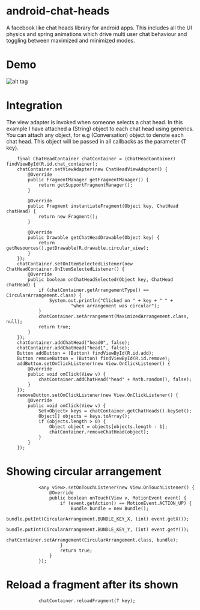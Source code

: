 # android-chat-heads
A facebook like chat heads library for android apps. This includes all the UI physics and spring animations which drive multi user chat behaviour and toggling between maximized and minimized modes.

# Demo
![alt tag](https://raw.githubusercontent.com/Flipkart/android-chat-heads/master/demo/demo.gif?token=AB-1ys5hXY3_zvq03zV2E7SPb1L8IUuAks5WZYcHwA%3D%3D)

# Integration

The view adapter is invoked when someone selects a chat head.
In this example I have attached a (String) object to each chat head using generics. You can attach any object, for e.g (Conversation) object to denote each chat head.
This object will be passed in all callbacks as the parameter (T key).

        final ChatHeadContainer chatContainer = (ChatHeadContainer) findViewById(R.id.chat_container);
        chatContainer.setViewAdapter(new ChatHeadViewAdapter() {
            @Override
            public FragmentManager getFragmentManager() {
                return getSupportFragmentManager();
            }

            @Override
            public Fragment instantiateFragment(Object key, ChatHead chatHead) {
                return new Fragment();
            }

            @Override
            public Drawable getChatHeadDrawable(Object key) {
                return getResources().getDrawable(R.drawable.circular_view);
            }
        });
        chatContainer.setOnItemSelectedListener(new ChatHeadContainer.OnItemSelectedListener() {
            @Override
            public boolean onChatHeadSelected(Object key, ChatHead chatHead) {
                if (chatContainer.getArrangementType() == CircularArrangement.class) {
                    System.out.println("Clicked on " + key + " " +
                            "when arrangement was circular");
                }
                chatContainer.setArrangement(MaximizedArrangement.class, null);
                return true;
            }
        });
        chatContainer.addChatHead("head0", false);
        chatContainer.addChatHead("head1", false);
        Button addButton = (Button) findViewById(R.id.add);
        Button removeButton = (Button) findViewById(R.id.remove);
        addButton.setOnClickListener(new View.OnClickListener() {
            @Override
            public void onClick(View v) {
                chatContainer.addChatHead("head" + Math.random(), false);
            }
        });
        removeButton.setOnClickListener(new View.OnClickListener() {
            @Override
            public void onClick(View v) {
                Set<Object> keys = chatContainer.getChatHeads().keySet();
                Object[] objects = keys.toArray();
                if (objects.length > 0) {
                    Object object = objects[objects.length - 1];
                    chatContainer.removeChatHead(object);
                }
            }
        });

# Showing circular arrangement
                <any view>.setOnTouchListener(new View.OnTouchListener() {
                    @Override
                    public boolean onTouch(View v, MotionEvent event) {
                        if (event.getAction() == MotionEvent.ACTION_UP) {
                            Bundle bundle = new Bundle();
                            bundle.putInt(CircularArrangement.BUNDLE_KEY_X, (int) event.getX());
                            bundle.putInt(CircularArrangement.BUNDLE_KEY_Y, (int) event.getY());
                            chatContainer.setArrangement(CircularArrangement.class, bundle);
                        }
                        return true;
                    }
                });
# Reload a fragment after its shown
                chatContainer.reloadFragment(T key);
